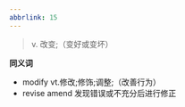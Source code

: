 ```yaml
---
abbrlink: 15
---
```

> v. 改变;（变好或变坏）


**同义词**
- modify  vt.修改;修饰;调整;（改善行为）
- revise amend 发现错误或不充分后进行修正
